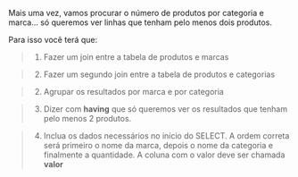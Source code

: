 Mais uma vez, vamos procurar o número de produtos por categoria e marca... só queremos ver linhas que tenham pelo menos dois produtos.

Para isso você terá que:

> 1. Fazer um join entre a tabela de produtos e marcas

> 2. Fazer um segundo join entre a tabela de produtos e categorias

> 2. Agrupar os resultados por marca e por categoria

> 3. Dizer com **having** que só queremos ver os resultados que tenham pelo menos 2 produtos.

> 4. Inclua os dados necessários no início do SELECT. A ordem correta será primeiro o nome da marca, depois o nome da categoria e finalmente a quantidade. A coluna com o valor deve ser chamada **valor**